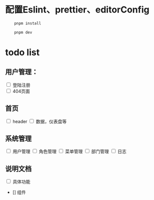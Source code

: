 # 配置Eslint、prettier、editorConfig

```bash
    pnpm install
```

```bash
    pnpm dev
```

# todo list
## 用户管理：
<input type="checkbox"> 登陆注册  
<input type="checkbox"> 404页面
## 首页
<input type="checkbox"> header
<input type="checkbox"> 数据，仪表盘等
## 系统管理
<input type="checkbox"> 用户管理
<input type="checkbox"> 角色管理
<input type="checkbox"> 菜单管理
<input type="checkbox"> 部门管理
<input type="checkbox"> 日志

## 说明文档
<input type="checkbox"> 具体功能
- [] 组件